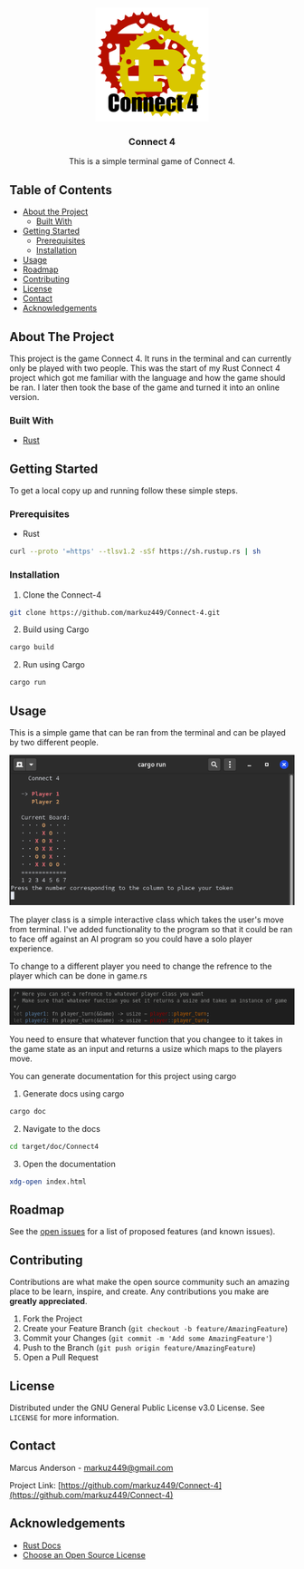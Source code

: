 <!-- PROJECT LOGO -->
<br />
<p align="center">
  <a href="https://github.com/markuz449/Connect-4">
    <img src="images/logo.png" alt="Logo" width="200" height="200">
  </a>

  <h3 align="center">Connect 4</h3>

  <p align="center">
    This is a simple terminal game of Connect 4.
  </p>
</p>



<!-- TABLE OF CONTENTS -->
## Table of Contents

* [About the Project](#about-the-project)
  * [Built With](#built-with)
* [Getting Started](#getting-started)
  * [Prerequisites](#prerequisites)
  * [Installation](#installation)
* [Usage](#usage)
* [Roadmap](#roadmap)
* [Contributing](#contributing)
* [License](#license)
* [Contact](#contact)
* [Acknowledgements](#acknowledgements)



<!-- ABOUT THE PROJECT -->
## About The Project

This project is the game Connect 4. It runs in the terminal and can currently only be played with two people. This was the start of my Rust Connect 4 project which got me familiar with the language and how the game should be ran. I later then took the base of the game and turned it into an online version.


### Built With

* [Rust](https://www.rust-lang.org/)



<!-- GETTING STARTED -->
## Getting Started

To get a local copy up and running follow these simple steps.

### Prerequisites

* Rust
```sh
curl --proto '=https' --tlsv1.2 -sSf https://sh.rustup.rs | sh
```

### Installation
 
1. Clone the Connect-4
```sh
git clone https://github.com/markuz449/Connect-4.git
```
2. Build using Cargo
```sh
cargo build
```
2. Run using Cargo
```sh
cargo run
```



<!-- USAGE EXAMPLES -->
## Usage

This is a simple game that can be ran from the terminal and can be played by two different people. 

<p align="center">
  <img src="images/Gameplay.png">
  </img>
</p>

The player class is a simple interactive class which takes the user's move from terminal. I've added functionality to the program so that it could be ran to face off against an AI program so you could have a solo player experience. 

To change to a different player you need to change the refrence to the player which can be done in game.rs

<p align="center">
  <img src="images/Player_Select.png">
  </img>
</p>

You need to ensure that whatever function that you changee to it takes in the game state as an input and returns a usize which maps to the players move.

You can generate documentation for this project using cargo

1. Generate docs using cargo
```sh
cargo doc
```
2. Navigate to the docs
```sh
cd target/doc/Connect4
```
3. Open the documentation
```sh
xdg-open index.html
```


<!-- ROADMAP -->
## Roadmap

See the [open issues](https://github.com/markuz449/Connect-4/issues) for a list of proposed features (and known issues).



<!-- CONTRIBUTING -->
## Contributing

Contributions are what make the open source community such an amazing place to be learn, inspire, and create. Any contributions you make are **greatly appreciated**.

1. Fork the Project
2. Create your Feature Branch (`git checkout -b feature/AmazingFeature`)
3. Commit your Changes (`git commit -m 'Add some AmazingFeature'`)
4. Push to the Branch (`git push origin feature/AmazingFeature`)
5. Open a Pull Request



<!-- LICENSE -->
## License

Distributed under the GNU General Public License v3.0 License. See `LICENSE` for more information.



<!-- CONTACT -->
## Contact

Marcus Anderson - markuz449@gmail.com

Project Link: [https://github.com/markuz449/Connect-4](https://github.com/markuz449/Connect-4)



<!-- ACKNOWLEDGEMENTS -->
## Acknowledgements

* [Rust Docs](https://doc.rust-lang.org/book/ch00-00-introduction.html)
* [Choose an Open Source License](https://choosealicense.com)

